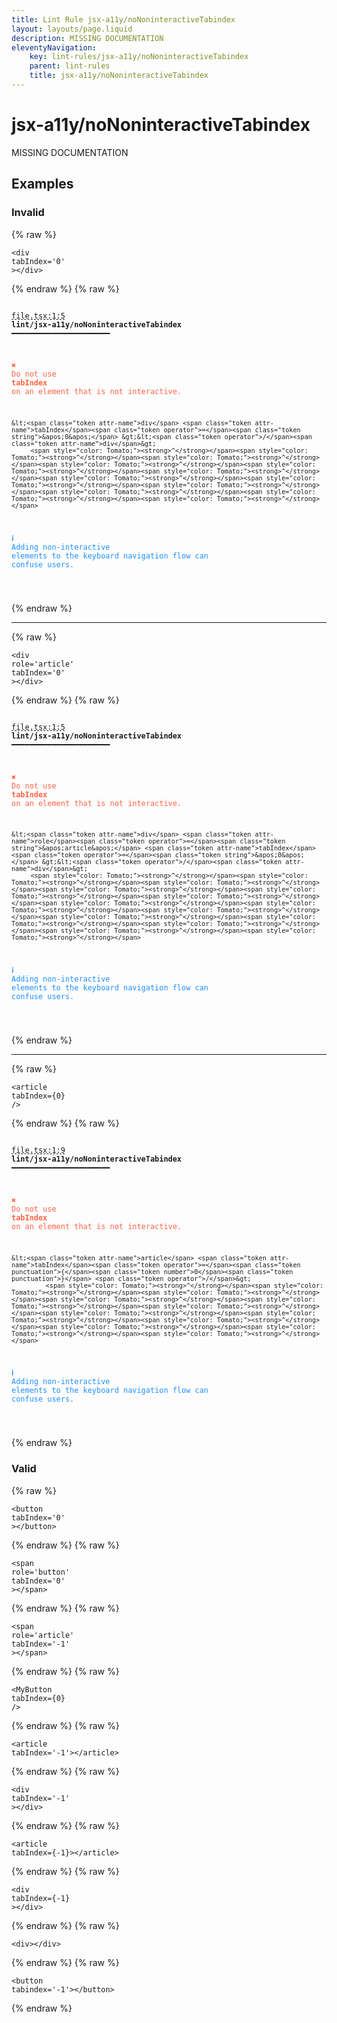 ```yaml
---
title: Lint Rule jsx-a11y/noNoninteractiveTabindex
layout: layouts/page.liquid
description: MISSING DOCUMENTATION
eleventyNavigation:
	key: lint-rules/jsx-a11y/noNoninteractiveTabindex
	parent: lint-rules
	title: jsx-a11y/noNoninteractiveTabindex
---
```


# jsx-a11y/noNoninteractiveTabindex

MISSING DOCUMENTATION

<!-- EVERYTHING BELOW IS AUTOGENERATED. SEE SCRIPTS FOLDER FOR UPDATE SCRIPTS hash(a61330b1cd3198dcfd105f5d515bec64edf56878) -->

## Examples
### Invalid
{% raw %}<pre class="language-text"><code class="language-text">&lt;<span class="token attr-name">div</span> <span class="token attr-name">tabIndex</span><span class="token operator">=</span><span class="token string">&apos;0&apos;</span> &gt;&lt;<span class="token operator">/</span><span class="token attr-name">div</span>&gt;</code></pre>{% endraw %}
{% raw %}<pre class="language-text"><code class="language-text">
 <span style="text-decoration-style: dashed; text-decoration-line: underline;">file.tsx:1:5</span> <strong>lint/jsx-a11y/noNoninteractiveTabindex</strong> ━━━━━━━━━━━━━━━━━━━━━━

  <strong><span style="color: Tomato;">✖ </span></strong><span style="color: Tomato;">Do not use </span><span style="color: Tomato;"><strong>tabIndex</strong></span><span style="color: Tomato;"> on an element that is not interactive.</span>

    &lt;<span class="token attr-name">div</span> <span class="token attr-name">tabIndex</span><span class="token operator">=</span><span class="token string">&apos;0&apos;</span> &gt;&lt;<span class="token operator">/</span><span class="token attr-name">div</span>&gt;
         <span style="color: Tomato;"><strong>^</strong></span><span style="color: Tomato;"><strong>^</strong></span><span style="color: Tomato;"><strong>^</strong></span><span style="color: Tomato;"><strong>^</strong></span><span style="color: Tomato;"><strong>^</strong></span><span style="color: Tomato;"><strong>^</strong></span><span style="color: Tomato;"><strong>^</strong></span><span style="color: Tomato;"><strong>^</strong></span><span style="color: Tomato;"><strong>^</strong></span><span style="color: Tomato;"><strong>^</strong></span><span style="color: Tomato;"><strong>^</strong></span><span style="color: Tomato;"><strong>^</strong></span>

  <strong><span style="color: DodgerBlue;">ℹ </span></strong><span style="color: DodgerBlue;">Adding non-interactive elements to the keyboard navigation flow can</span>
    <span style="color: DodgerBlue;">confuse users.</span>

</code></pre>{% endraw %}

---------------

{% raw %}<pre class="language-text"><code class="language-text">&lt;<span class="token attr-name">div</span> <span class="token attr-name">role</span><span class="token operator">=</span><span class="token string">&apos;article&apos;</span> <span class="token attr-name">tabIndex</span><span class="token operator">=</span><span class="token string">&apos;0&apos;</span> &gt;&lt;<span class="token operator">/</span><span class="token attr-name">div</span>&gt;</code></pre>{% endraw %}
{% raw %}<pre class="language-text"><code class="language-text">
 <span style="text-decoration-style: dashed; text-decoration-line: underline;">file.tsx:1:5</span> <strong>lint/jsx-a11y/noNoninteractiveTabindex</strong> ━━━━━━━━━━━━━━━━━━━━━━

  <strong><span style="color: Tomato;">✖ </span></strong><span style="color: Tomato;">Do not use </span><span style="color: Tomato;"><strong>tabIndex</strong></span><span style="color: Tomato;"> on an element that is not interactive.</span>

    &lt;<span class="token attr-name">div</span> <span class="token attr-name">role</span><span class="token operator">=</span><span class="token string">&apos;article&apos;</span> <span class="token attr-name">tabIndex</span><span class="token operator">=</span><span class="token string">&apos;0&apos;</span> &gt;&lt;<span class="token operator">/</span><span class="token attr-name">div</span>&gt;
         <span style="color: Tomato;"><strong>^</strong></span><span style="color: Tomato;"><strong>^</strong></span><span style="color: Tomato;"><strong>^</strong></span><span style="color: Tomato;"><strong>^</strong></span><span style="color: Tomato;"><strong>^</strong></span><span style="color: Tomato;"><strong>^</strong></span><span style="color: Tomato;"><strong>^</strong></span><span style="color: Tomato;"><strong>^</strong></span><span style="color: Tomato;"><strong>^</strong></span><span style="color: Tomato;"><strong>^</strong></span><span style="color: Tomato;"><strong>^</strong></span><span style="color: Tomato;"><strong>^</strong></span><span style="color: Tomato;"><strong>^</strong></span><span style="color: Tomato;"><strong>^</strong></span>

  <strong><span style="color: DodgerBlue;">ℹ </span></strong><span style="color: DodgerBlue;">Adding non-interactive elements to the keyboard navigation flow can</span>
    <span style="color: DodgerBlue;">confuse users.</span>

</code></pre>{% endraw %}

---------------

{% raw %}<pre class="language-text"><code class="language-text">&lt;<span class="token attr-name">article</span> <span class="token attr-name">tabIndex</span><span class="token operator">=</span><span class="token punctuation">{</span><span class="token number">0</span><span class="token punctuation">}</span> <span class="token operator">/</span>&gt;</code></pre>{% endraw %}
{% raw %}<pre class="language-text"><code class="language-text">
 <span style="text-decoration-style: dashed; text-decoration-line: underline;">file.tsx:1:9</span> <strong>lint/jsx-a11y/noNoninteractiveTabindex</strong> ━━━━━━━━━━━━━━━━━━━━━━

  <strong><span style="color: Tomato;">✖ </span></strong><span style="color: Tomato;">Do not use </span><span style="color: Tomato;"><strong>tabIndex</strong></span><span style="color: Tomato;"> on an element that is not interactive.</span>

    &lt;<span class="token attr-name">article</span> <span class="token attr-name">tabIndex</span><span class="token operator">=</span><span class="token punctuation">{</span><span class="token number">0</span><span class="token punctuation">}</span> <span class="token operator">/</span>&gt;
             <span style="color: Tomato;"><strong>^</strong></span><span style="color: Tomato;"><strong>^</strong></span><span style="color: Tomato;"><strong>^</strong></span><span style="color: Tomato;"><strong>^</strong></span><span style="color: Tomato;"><strong>^</strong></span><span style="color: Tomato;"><strong>^</strong></span><span style="color: Tomato;"><strong>^</strong></span><span style="color: Tomato;"><strong>^</strong></span><span style="color: Tomato;"><strong>^</strong></span><span style="color: Tomato;"><strong>^</strong></span><span style="color: Tomato;"><strong>^</strong></span><span style="color: Tomato;"><strong>^</strong></span>

  <strong><span style="color: DodgerBlue;">ℹ </span></strong><span style="color: DodgerBlue;">Adding non-interactive elements to the keyboard navigation flow can</span>
    <span style="color: DodgerBlue;">confuse users.</span>

</code></pre>{% endraw %}
### Valid
{% raw %}<pre class="language-text"><code class="language-text">&lt;<span class="token attr-name">button</span> <span class="token attr-name">tabIndex</span><span class="token operator">=</span><span class="token string">&apos;0&apos;</span> &gt;&lt;<span class="token operator">/</span><span class="token attr-name">button</span>&gt;</code></pre>{% endraw %}
{% raw %}<pre class="language-text"><code class="language-text">&lt;<span class="token attr-name">span</span> <span class="token attr-name">role</span><span class="token operator">=</span><span class="token string">&apos;button&apos;</span> <span class="token attr-name">tabIndex</span><span class="token operator">=</span><span class="token string">&apos;0&apos;</span> &gt;&lt;<span class="token operator">/</span><span class="token attr-name">span</span>&gt;</code></pre>{% endraw %}
{% raw %}<pre class="language-text"><code class="language-text">&lt;<span class="token attr-name">span</span> <span class="token attr-name">role</span><span class="token operator">=</span><span class="token string">&apos;article&apos;</span> <span class="token attr-name">tabIndex</span><span class="token operator">=</span><span class="token string">&apos;-1&apos;</span> &gt;&lt;<span class="token operator">/</span><span class="token attr-name">span</span>&gt;</code></pre>{% endraw %}
{% raw %}<pre class="language-text"><code class="language-text">&lt;<span class="token attr-name">MyButton</span> <span class="token attr-name">tabIndex</span><span class="token operator">=</span><span class="token punctuation">{</span><span class="token number">0</span><span class="token punctuation">}</span> <span class="token operator">/</span>&gt;</code></pre>{% endraw %}
{% raw %}<pre class="language-text"><code class="language-text">&lt;<span class="token attr-name">article</span> <span class="token attr-name">tabIndex</span><span class="token operator">=</span><span class="token string">&apos;-1&apos;</span>&gt;&lt;<span class="token operator">/</span><span class="token attr-name">article</span>&gt;</code></pre>{% endraw %}
{% raw %}<pre class="language-text"><code class="language-text">&lt;<span class="token attr-name">div</span> <span class="token attr-name">tabIndex</span><span class="token operator">=</span><span class="token string">&apos;-1&apos;</span> &gt;&lt;<span class="token operator">/</span><span class="token attr-name">div</span>&gt;</code></pre>{% endraw %}
{% raw %}<pre class="language-text"><code class="language-text">&lt;<span class="token attr-name">article</span> <span class="token attr-name">tabIndex</span><span class="token operator">=</span><span class="token punctuation">{</span><span class="token operator">-</span><span class="token number">1</span><span class="token punctuation">}</span>&gt;&lt;<span class="token operator">/</span><span class="token attr-name">article</span>&gt;</code></pre>{% endraw %}
{% raw %}<pre class="language-text"><code class="language-text">&lt;<span class="token attr-name">div</span> <span class="token attr-name">tabIndex</span><span class="token operator">=</span><span class="token punctuation">{</span><span class="token operator">-</span><span class="token number">1</span><span class="token punctuation">}</span> &gt;&lt;<span class="token operator">/</span><span class="token attr-name">div</span>&gt;</code></pre>{% endraw %}
{% raw %}<pre class="language-text"><code class="language-text">&lt;<span class="token attr-name">div</span>&gt;&lt;<span class="token operator">/</span><span class="token attr-name">div</span>&gt;</code></pre>{% endraw %}
{% raw %}<pre class="language-text"><code class="language-text">&lt;<span class="token attr-name">button</span> <span class="token attr-name">tabindex</span><span class="token operator">=</span><span class="token string">&apos;-1&apos;</span>&gt;&lt;<span class="token operator">/</span><span class="token attr-name">button</span>&gt;</code></pre>{% endraw %}
